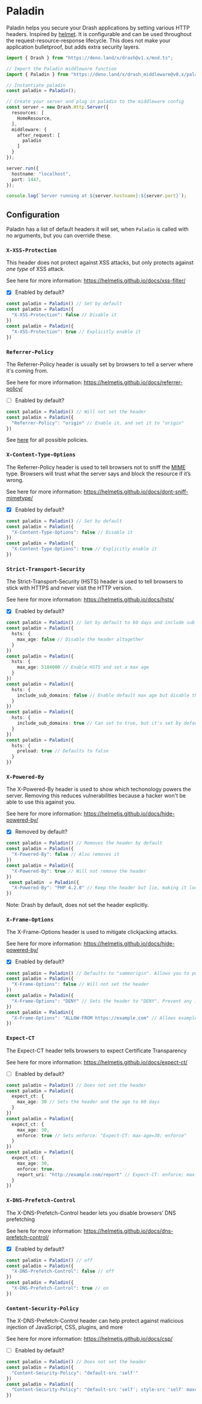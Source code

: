 # Paladin

Paladin helps you secure your Drash applications by setting various HTTP headers. Inspired by [helmet](https://github.com/helmetjs/helmet). It is configurable and can be used throughout the request-resource-response lifecycle. This does not make your application bulletproof, but adds extra security layers.

```typescript
import { Drash } from "https://deno.land/x/drash@v1.x/mod.ts";

// Import the Paladin middleware function
import { Paladin } from "https://deno.land/x/drash_middleware@v0.x/paladin/mod.ts";

// Instantiate paladin
const paladin = Paladin();

// Create your server and plug in paladin to the middleware config
const server = new Drash.Http.Server({
  resources: [
    HomeResource,
  ],
  middleware: {
    after_request: [
      paladin
    ]
  }
});

server.run({
  hostname: "localhost",
  port: 1447,
});

console.log(`Server running at ${server.hostname}:${server.port}`);
```

## Configuration

Paladin has a list of default headers it will set, when `Paladin` is called with no arguments, but you can override these.

### `X-XSS-Protection`

This header does not protect against XSS attacks, but only protects against *one type* of XSS attack.

See here for more information: https://helmetjs.github.io/docs/xss-filter/

- [x] Enabled by default?

```typescript
const paladin = Paladin() // Set by default
const paladin = Paladin({
  "X-XSS-Protection": false // Disable it
})
const paladin = Paladin({
  "X-XSS-Protection": true // Explicitly enable it
})
```

### `Referrer-Policy`

The Referrer-Policy header is usually set by browsers to tell a server where it's coming from.

See here for more information: https://helmetjs.github.io/docs/referrer-policy/

- [ ] Enabled by default?

```typescript
const paladin = Paladin() // Will not set the header
const paladin = Paladin({
  "Referrer-Policy": "origin" // Enable it, and set it to "origin"
})
```

See [here](https://www.w3.org/TR/referrer-policy/#referrer-policies) for all possible policies.

### `X-Content-Type-Options`

The Referrer-Policy header is used to tell browsers not to sniff the [MIME](https://developer.mozilla.org/en-US/docs/Web/HTTP/Basics_of_HTTP/MIME_types) type. Browsers will trust what the server says and block the resource if it’s wrong.

See here for more information: https://helmetjs.github.io/docs/dont-sniff-mimetype/

- [x] Enabled by default?

```typescript
const paladin = Paladin() // Set by default
const paladin = Paladin({
  "X-Content-Type-Options": false // Disable it
})
const paladin = Paladin({
  "X-Content-Type-Options": true // Explicitly enable it
})
```

### `Strict-Transport-Security`

The Strict-Transport-Security (HSTS) header is used to tell browsers to stick with HTTPS and never visit the HTTP version.

See here for more information: https://helmetjs.github.io/docs/hsts/

- [x] Enabled by default?

```typescript
const paladin = Paladin() // Set by default to 60 days and include sub domains
const paladin = Paladin({
  hsts: {
    max_age: false // Disable the header altogether
  }
})
const paladin = Paladin({
  hsts: {
    max_age: 5184000 // Enable HSTS and set a max age
  }
})
const paladin = Paladin({
  hsts: {
    include_sub_domains: false // Enable default max age but disable the inclusion of sub domains
  }
})
const paladin = Paladin({
  hsts: {
    include_sub_domains: true // Can set to true, but it's set by default
  }
})
const paladin = Paladin({
  hsts: {
    preload: true // Defaults to false
  }
})
```

### `X-Powered-By`

The X-Powered-By header is used to show which techonology powers the  server.  Removing this reduces vulnerabilities because a hacker won't be able to use this against you.

See here for more information: https://helmetjs.github.io/docs/hide-powered-by/

- [x] Removed by default?

```typescript
const paladin = Paladin() // Removes the header by default
const paladin = Paladin({
  "X-Powered-By": false // Also removes it
})
const paladin = Paladin({
  "X-Powered-By": true // Will not remove the header
})
 const paladin  = Paladin({
  "X-Powered-By": "PHP 4.2.0" // Keep the header but lie, making it look your site is powered by PHP
})
```

Note: Drash by default, does not set the header explicitly.

### `X-Frame-Options`

The X-Frame-Options header is used to mitigate clickjacking attacks.

See here for more information: https://helmetjs.github.io/docs/hide-powered-by/

- [x] Enabled by default?

```typescript
const paladin = Paladin() // Defaults to "sameorigin". Allows you to put iFrames on your page.
const paladin = Paladin({
  "X-Frame-Options": false // Will not set the header
})
const paladin = Paladin({
  "X-Frame-Options": "DENY" // Sets the header to "DENY". Prevent any iFrames.
})
const paladin = Paladin({
  "X-Frame-Options": "ALLOW-FROM https://example.com" // Allows example.com to embed an iFrame on the page.
})
```

### `Expect-CT`

The Expect-CT header tells browsers to expect Certificate Transparency

See here for more information: https://helmetjs.github.io/docs/expect-ct/

- [ ] Enabled by default?

```typescript
const paladin = Paladin() // Does not set the header
const paladin = Paladin({
  expect_ct: {
    max_age: 30 // Sets the header and the age to 60 days
  }
})
const paladin = Paladin({
  expect_ct: {
    max_age: 30,
    enforce: true // Sets enforce: "Expect-CT: max-age=30; enforce"
  }
})
const paladin = Paladin({
  expect_ct: {
    max_age: 30,
    enforce: true,
    report_uri: "http://example.com/report" // Expect-CT: enforce; max-age=30; report-uri="http://example.com/report"
  }
})
```

### `X-DNS-Prefetch-Control`

The X-DNS-Prefetch-Control header lets you disable browsers’ DNS prefetching

See here for more information: https://helmetjs.github.io/docs/dns-prefetch-control/

- [x] Enabled by default?

```typescript
const paladin = Paladin() // off
const paladin = Paladin({
  "X-DNS-Prefetch-Control": false // off
})
const paladin = Paladin({
  "X-DNS-Prefetch-Control": true // on
})
```

### `Content-Security-Policy`

The X-DNS-Prefetch-Control header can help protect against malicious injection of JavaScript, CSS, plugins, and more

See here for more information: https://helmetjs.github.io/docs/csp/

- [ ] Enabled by default?

```typescript
const paladin = Paladin() // Does not set the header
const paladin = Paladin({
  "Content-Security-Policy": "default-src 'self'"
})
const paladin = Paladin({
  "Content-Security-Policy": "default-src 'self'; style-src 'self' maxcdn.bootstrapcdn.com"
})
```
